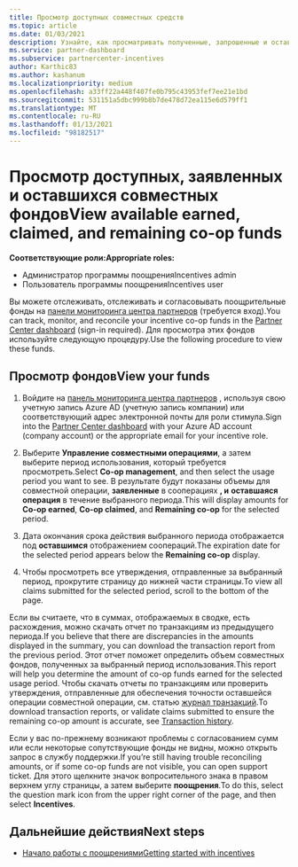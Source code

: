 ```yaml
---
title: Просмотр доступных совместных средств
ms.topic: article
ms.date: 01/03/2021
description: Узнайте, как просматривать полученные, запрошенные и оставшиеся сопутствующие фонды, просматривать сроки действия и выверять несогласованные суммы.
ms.service: partner-dashboard
ms.subservice: partnercenter-incentives
author: Karthic83
ms.author: kashanum
ms.localizationpriority: medium
ms.openlocfilehash: a33ff22a448f407fe0b795c43953fef7ee21e1bd
ms.sourcegitcommit: 531151a5dbc999b8b7de478d72ea115e6d579ff1
ms.translationtype: MT
ms.contentlocale: ru-RU
ms.lasthandoff: 01/13/2021
ms.locfileid: "98182517"
---
```

# <a name="view-available-earned-claimed-and-remaining-co-op-funds"></a><span data-ttu-id="30be5-103">Просмотр доступных, заявленных и оставшихся совместных фондов</span><span class="sxs-lookup"><span data-stu-id="30be5-103">View available earned, claimed, and remaining co-op funds</span></span>

<span data-ttu-id="30be5-104">**Соответствующие роли:**</span><span class="sxs-lookup"><span data-stu-id="30be5-104">**Appropriate roles:**</span></span>

- <span data-ttu-id="30be5-105">Администратор программы поощрения</span><span class="sxs-lookup"><span data-stu-id="30be5-105">Incentives admin</span></span>
- <span data-ttu-id="30be5-106">Пользователь программы поощрения</span><span class="sxs-lookup"><span data-stu-id="30be5-106">Incentives user</span></span>

<span data-ttu-id="30be5-107">Вы можете отслеживать, отслеживать и согласовывать поощрительные фонды на [панели мониторинга центра партнеров](https://partner.microsoft.com/dashboard/) (требуется вход).</span><span class="sxs-lookup"><span data-stu-id="30be5-107">You can track, monitor, and reconcile your incentive co-op funds in the [Partner Center dashboard](https://partner.microsoft.com/dashboard/) (sign-in required).</span></span> <span data-ttu-id="30be5-108">Для просмотра этих фондов используйте следующую процедуру.</span><span class="sxs-lookup"><span data-stu-id="30be5-108">Use the following procedure to view these funds.</span></span>

## <a name="view-your-funds"></a><span data-ttu-id="30be5-109">Просмотр фондов</span><span class="sxs-lookup"><span data-stu-id="30be5-109">View your funds</span></span>

1. <span data-ttu-id="30be5-110">Войдите на [панель мониторинга центра партнеров](https://partner.microsoft.com/dashboard/) , используя свою учетную запись Azure AD (учетную запись компании) или соответствующий адрес электронной почты для роли стимула.</span><span class="sxs-lookup"><span data-stu-id="30be5-110">Sign into the [Partner Center dashboard](https://partner.microsoft.com/dashboard/) with your Azure AD account (company account) or the appropriate email for your incentive role.</span></span>

2. <span data-ttu-id="30be5-111">Выберите **Управление совместными операциями**, а затем выберите период использования, который требуется просмотреть.</span><span class="sxs-lookup"><span data-stu-id="30be5-111">Select **Co-op management**, and then select the usage period you want to see.</span></span> <span data-ttu-id="30be5-112">В результате будут показаны объемы для совместной операции, **заявленные** в сооперациях **, и** **оставшаяся операция** в течение выбранного периода.</span><span class="sxs-lookup"><span data-stu-id="30be5-112">This will display amounts for **Co-op earned**, **Co-op claimed**, and **Remaining co-op** for the selected period.</span></span>

3. <span data-ttu-id="30be5-113">Дата окончания срока действия выбранного периода отображается под **оставшимся** отображением соопераций.</span><span class="sxs-lookup"><span data-stu-id="30be5-113">The expiration date for the selected period appears below the **Remaining co-op** display.</span></span>  

4. <span data-ttu-id="30be5-114">Чтобы просмотреть все утверждения, отправленные за выбранный период, прокрутите страницу до нижней части страницы.</span><span class="sxs-lookup"><span data-stu-id="30be5-114">To view all claims submitted for the selected period, scroll to the bottom of the page.</span></span>

<span data-ttu-id="30be5-115">Если вы считаете, что в суммах, отображаемых в сводке, есть расхождения, можно скачать отчет по транзакциям из предыдущего периода.</span><span class="sxs-lookup"><span data-stu-id="30be5-115">If you believe that there are discrepancies in the amounts displayed in the summary, you can download the transaction report from the previous period.</span></span> <span data-ttu-id="30be5-116">Этот отчет поможет определить объем совместных фондов, полученных за выбранный период использования.</span><span class="sxs-lookup"><span data-stu-id="30be5-116">This report will help you determine the amount of co-op funds earned for the selected usage period.</span></span> <span data-ttu-id="30be5-117">Чтобы скачать отчеты по транзакциям или проверить утверждения, отправленные для обеспечения точности оставшейся операции совместной операции, см. статью [журнал транзакций](./payout-statement.md#transaction-history).</span><span class="sxs-lookup"><span data-stu-id="30be5-117">To download transaction reports, or validate claims submitted to ensure the remaining co-op amount is accurate, see [Transaction history](./payout-statement.md#transaction-history).</span></span>

<span data-ttu-id="30be5-118">Если у вас по-прежнему возникают проблемы с согласованием сумм или если некоторые сопутствующие фонды не видны, можно открыть запрос в службу поддержки.</span><span class="sxs-lookup"><span data-stu-id="30be5-118">If you’re still having trouble reconciling amounts, or if some co-op funds are not visible, you can open support ticket.</span></span> <span data-ttu-id="30be5-119">Для этого щелкните значок вопросительного знака в правом верхнем углу страницы, а затем выберите **поощрения**.</span><span class="sxs-lookup"><span data-stu-id="30be5-119">To do this, select the question mark icon from the upper right corner of the page, and then select **Incentives**.</span></span>

## <a name="next-steps"></a><span data-ttu-id="30be5-120">Дальнейшие действия</span><span class="sxs-lookup"><span data-stu-id="30be5-120">Next steps</span></span>

- [<span data-ttu-id="30be5-121">Начало работы с поощрениями</span><span class="sxs-lookup"><span data-stu-id="30be5-121">Getting started with incentives</span></span>](incentives-get-started-intro.md)